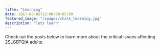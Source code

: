 ```yaml
---
title: "Learning"
date: 2017-03-02T12:00:00-05:00
featured_image: "/images/chalk_learning.jpg"
description: "lets learn"
---
```


Check out the posts below to learn more about the critical issues affecting 2SLGBTQIA adults.
